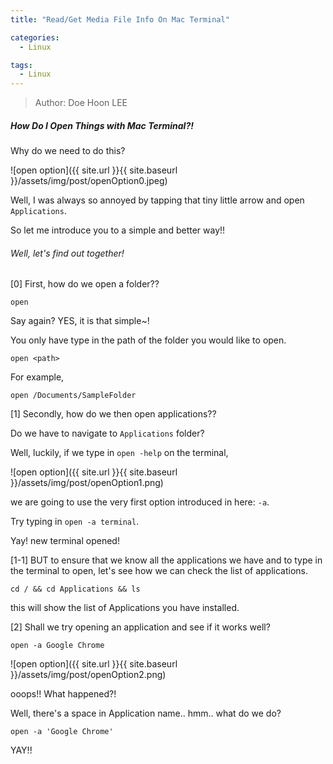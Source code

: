 ```yaml
---
title: "Read/Get Media File Info On Mac Terminal"

categories:
  - Linux

tags:
  - Linux
---
```


> Author: Doe Hoon LEE

##### How Do I Open Things with Mac Terminal?!

Why do we need to do this?

![open option]({{ site.url }}{{ site.baseurl }}/assets/img/post/openOption0.jpeg)

Well, I was always so annoyed by tapping that tiny little arrow and open `Applications`.

So let me introduce you to a simple and better way!!

###### Well, let's find out together!

[0] First, how do we open a folder??

`open`

Say again? YES, it is that simple~!

You only have type in the path of the folder you would like to open.

`open <path>`

For example,

`open /Documents/SampleFolder`

[1] Secondly, how do we then open applications??

Do we have to navigate to `Applications` folder?

Well, luckily, if we type in `open -help` on the terminal,

![open option]({{ site.url }}{{ site.baseurl }}/assets/img/post/openOption1.png)

we are going to use the very first option introduced in here: `-a`.

Try typing in `open -a terminal`.

Yay! new terminal opened!

[1-1] BUT to ensure that we know all the applications we have and to type in the terminal to open, let's see how we can check the list of applications.

`cd / && cd Applications && ls`

this will show the list of Applications you have installed.

[2] Shall we try opening an application and see if it works well?

`open -a Google Chrome`

![open option]({{ site.url }}{{ site.baseurl }}/assets/img/post/openOption2.png)

ooops!! What happened?!

Well, there's a space in Application name.. hmm.. what do we do?

`open -a 'Google Chrome'`

YAY!!